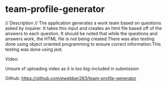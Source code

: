 # team-profile-generator

// Description //
The application generates a work team based on questions asked by inquirer. It takes this input and creates an html file based off of the answers to each question. It should be noted that while the questions and answers work, the HTML file is not being created.There was also testing done using object oriented programming to ensure correct information.This testing was done using jest.

Video:

Unsure of uploading video as it is too big-included in submission

Github: https://github.com/ewebber283/team-profile-generator

